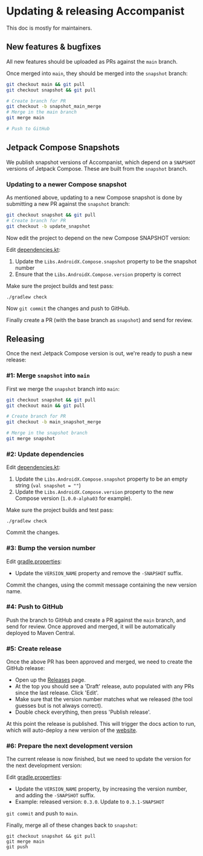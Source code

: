 # Updating & releasing Accompanist

This doc is mostly for maintainers.

## New features & bugfixes
All new features should be uploaded as PRs against the `main` branch. 

Once merged into `main`, they should be merged into the `snapshot` branch:

``` sh
git checkout main && git pull
git checkout snapshot && git pull

# Create branch for PR
git checkout -b snapshot_main_merge
# Merge in the main branch
git merge main

# Push to GitHub
```

## Jetpack Compose Snapshots

We publish snapshot versions of Accompanist, which depend on a `SNAPSHOT` versions of Jetpack Compose. These are built from the `snapshot` branch.

### Updating to a newer Compose snapshot

As mentioned above, updating to a new Compose snapshot is done by submitting a new PR against the `snapshot` branch:

``` sh
git checkout snapshot && git pull
# Create branch for PR
git checkout -b update_snapshot
```

Now edit the project to depend on the new Compose SNAPSHOT version:

Edit [dependencies.kt](https://github.com/chrisbanes/accompanist/blob/main/buildSrc/src/main/java/dev/chrisbanes/accompanist/buildsrc/dependencies.kt):

1. Update the `Libs.AndroidX.Compose.snapshot` property to be the snapshot number
2. Ensure that the `Libs.AndroidX.Compose.version` property is correct

Make sure the project builds and test pass:
```
./gradlew check
```

Now `git commit` the changes and push to GitHub.

Finally create a PR (with the base branch as `snapshot`) and send for review.

## Releasing

Once the next Jetpack Compose version is out, we're ready to push a new release:

### #1: Merge `snapshot` into `main`

First we merge the `snapshot` branch into `main`:

``` sh
git checkout snapshot && git pull
git checkout main && git pull

# Create branch for PR
git checkout -b main_snapshot_merge

# Merge in the snapshot branch
git merge snapshot
```

### #2: Update dependencies

Edit [dependencies.kt](https://github.com/chrisbanes/accompanist/blob/main/buildSrc/src/main/java/dev/chrisbanes/accompanist/buildsrc/dependencies.kt):

1. Update the `Libs.AndroidX.Compose.snapshot` property to be an empty string (`val snapshot = ""`)
2. Update the `Libs.AndroidX.Compose.version` property to the new Compose version (`1.0.0-alpha03` for example).

Make sure the project builds and test pass:
```
./gradlew check
```

Commit the changes.

### #3: Bump the version number

Edit [gradle.properties](https://github.com/chrisbanes/accompanist/blob/main/gradle.properties):

 * Update the `VERSION_NAME` property and remove the `-SNAPSHOT` suffix.

Commit the changes, using the commit message containing the new version name.

### #4: Push to GitHub

Push the branch to GitHub and create a PR against the `main` branch, and send for review. Once approved and merged, it will be automatically deployed to Maven Central.

### #5: Create release

Once the above PR has been approved and merged, we need to create the GitHub release:

 * Open up the [Releases](https://github.com/chrisbanes/accompanist/releases) page.
 * At the top you should see a 'Draft' release, auto populated with any PRs since the last release. Click 'Edit'.
 * Make sure that the version number matches what we released (the tool guesses but is not always correct).
 * Double check everything, then press 'Publish release'.

At this point the release is published. This will trigger the docs action to run, which will auto-deploy a new version of the [website](https://chrisbanes.github.io/accompanist/).

### #6: Prepare the next development version

The current release is now finished, but we need to update the version for the next development version:

Edit [gradle.properties](https://github.com/chrisbanes/accompanist/blob/main/gradle.properties):

 * Update the `VERSION_NAME` property, by increasing the version number, and adding the `-SNAPSHOT` suffix.
 * Example: released version: `0.3.0`. Update to `0.3.1-SNAPSHOT`

 `git commit` and push to `main`.

Finally, merge all of these changes back to `snapshot`:

```
git checkout snapshot && git pull
git merge main
git push
```